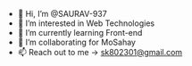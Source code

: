 - 👋 Hi, I’m @SAURAV-937
- 👀 I’m interested in Web Technologies
- 🌱 I’m currently learning Front-end
- 💞️ I’m collaborating for MoSahay 
- 📫 Reach out to me -> sk802301@gmail.com

<!---
SAURAV-937/SAURAV-937 is a ✨ special ✨ repository because its `README.md` (this file) appears on your GitHub profile.
You can click the Preview link to take a look at your changes.
--->
